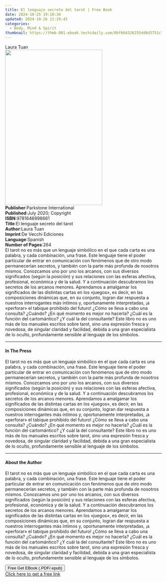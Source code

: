 ```yaml
---
title: El lenguaje secreto del tarot | Free Book
date: 2024-10-25 19:10:34
updated: 2024-10-26 11:29:43
categories:
  - Body, Mind & Spirit
thumbnail: https://thmb-001-ebook.techidaily.com/0bf664326255dd8d3751c7a77bcb51cbacc962cd8b8e8ae0d3b0a90d6f657c7a.jpg
---
```

<main id="book-container">
  <div class="flex flex-col">
    <div class="book-brief flex-1 py-6 px-4 sm:p-6 md:py-10 md:px-8">
      <!-- brief-->
      <div class="book-brief-main">Laura Tuan</div>
    </div>
    <div
      class="book-meta-info flex-1 grid gap-4 col-start-1 col-end-3 row-start-1 sm:mb-6 sm:grid-cols-4 lg:gap-6 lg:col-start-2 lg:row-end-6 lg:row-span-6 lg:mb-0"
    >
      <div
        class="book-meta-info-left place-content-center mt-4 p-4 text-sm leading-6 col-start-2 col-span-2 dark:text-slate-400"
      >
        <img
          class="w-full h-500 object-cover rounded-lg sm:h-255 sm:col-span-2 lg:col-span-full"
          src="https://img-001-ebook.techidaily.com/d20d09ce60689815e316ccd70f6fafa6e03c0ddc88f365fe4dbb9ce2418b31fb.jpg"
          alt=""
          width="312"
          height="500"
        />
      </div>
      <div
        class="book-meta-info-right mt-2 col-start-1 row-start-2 col-span-3 self-center"
      >
        <!-- meta data  -->
        <div class="flex flex-col px-4 md:px-8">
          <div class="flex-1">
            <strong>Publisher</strong>:<span class="px-2"
              >Parkstone International</span
            >
          </div>
          <div class="flex-1">
            <strong>Published</strong>:<span class="px-2"
              >July 2020; Copyright</span
            >
          </div>
          <div class="flex-1">
            <strong>ISBN</strong>:<span class="px-2">9781646998661</span>
          </div>
          <div class="flex-1">
            <strong>Title</strong>:<span class="px-2"
              >El lenguaje secreto del tarot</span
            >
          </div>
          <div class="flex-1">
            <strong>Author</strong>:<span class="px-2">Laura Tuan</span>
          </div>
          <div class="flex-1">
            <strong>Imprint</strong>:<span class="px-2"
              >De Vecchi Ediciones</span
            >
          </div>
          <div class="flex-1">
            <strong>Language</strong>:<span class="px-2">Spanish</span>
          </div>
          <div class="flex-1">
            <strong>Number of Pages</strong>:<span class="px-2">264</span>
          </div>
        </div>
      </div>
    </div>
    <div class="book-description flex-1 py-6 px-4 sm:p-6 md:py-10 md:px-8">
      <div class="book-description-main">
        <div accordion-content="" id="description">
          El tarot no es más que un lenguaje simbólico en el que cada carta es
          una palabra, y cada combinación, una frase. Este lenguaje tiene el
          poder particular de entrar en comunicación con fenómenos que de otro
          modo permanecerían secretos, y también con la parte más profunda de
          nosotros mismos. Conozcamos uno por uno los arcanos, con sus diversos
          significados (según la posición) y sus relaciones con las esferas
          afectiva, profesional, económica y de la salud. Y a continuación
          descubramos los secretos de los arcanos menores. Aprendamos a
          amalgamar los significados de las distintas cartas en los «juegos», es
          decir, en las composiciones dinámicas que, en su conjunto, logran dar
          respuesta a nuestros interrogantes más íntimos y, oportunamente
          interpretadas, ¡a «perforar» el tabique prohibido del futuro! ¿Cómo se
          lleva a cabo una consulta? ¿Cuándo? ¿En qué momento es mejor no
          hacerla? ¿Cuál es la función del cartomántico? ¿Y cuál la del
          consultante? Este libro no es uno más de los manuales escritos sobre
          tarot, sino una expresión fresca y novedosa, de singular claridad y
          facilidad, debida a una gran especialista de lo oculto, profundamente
          sensible al lenguaje de los símbolos.
        </div>
        <div class="accordion-fader"></div>
      </div>
    </div>
    <div class="book-excerpts flex-1 py-6 px-4 sm:p-6 md:py-10 md:px-8">
      <!-- excerpts-->
      <div class="book-excerpts-main">
        <hr />
        <h4 class="placeholder placeholder-heading">
          <span>In The Press</span>
        </h4>
        <p>
          El tarot no es más que un lenguaje simbólico en el que cada carta es
          una palabra, y cada combinación, una frase. Este lenguaje tiene el
          poder particular de entrar en comunicación con fenómenos que de otro
          modo permanecerían secretos, y también con la parte más profunda de
          nosotros mismos. Conozcamos uno por uno los arcanos, con sus diversos
          significados (según la posición) y sus relaciones con las esferas
          afectiva, profesional, económica y de la salud. Y a continuación
          descubramos los secretos de los arcanos menores. Aprendamos a
          amalgamar los significados de las distintas cartas en los «juegos», es
          decir, en las composiciones dinámicas que, en su conjunto, logran dar
          respuesta a nuestros interrogantes más íntimos y, oportunamente
          interpretadas, ¡a «perforar» el tabique prohibido del futuro! ¿Cómo se
          lleva a cabo una consulta? ¿Cuándo? ¿En qué momento es mejor no
          hacerla? ¿Cuál es la función del cartomántico? ¿Y cuál la del
          consultante? Este libro no es uno más de los manuales escritos sobre
          tarot, sino una expresión fresca y novedosa, de singular claridad y
          facilidad, debida a una gran especialista de lo oculto, profundamente
          sensible al lenguaje de los símbolos.
        </p>
      </div>
    </div>
    <div class="book-about-author flex-1 py-6 px-4 sm:p-6 md:py-10 md:px-8">
      <!-- about author-->
      <div class="book-main-author-main">
        <hr />
        <h4 class="placeholder placeholder-heading">
          <span>About the Author</span>
        </h4>
        <p>
          El tarot no es más que un lenguaje simbólico en el que cada carta es
          una palabra, y cada combinación, una frase. Este lenguaje tiene el
          poder particular de entrar en comunicación con fenómenos que de otro
          modo permanecerían secretos, y también con la parte más profunda de
          nosotros mismos. Conozcamos uno por uno los arcanos, con sus diversos
          significados (según la posición) y sus relaciones con las esferas
          afectiva, profesional, económica y de la salud. Y a continuación
          descubramos los secretos de los arcanos menores. Aprendamos a
          amalgamar los significados de las distintas cartas en los «juegos», es
          decir, en las composiciones dinámicas que, en su conjunto, logran dar
          respuesta a nuestros interrogantes más íntimos y, oportunamente
          interpretadas, ¡a «perforar» el tabique prohibido del futuro! ¿Cómo se
          lleva a cabo una consulta? ¿Cuándo? ¿En qué momento es mejor no
          hacerla? ¿Cuál es la función del cartomántico? ¿Y cuál la del
          consultante? Este libro no es uno más de los manuales escritos sobre
          tarot, sino una expresión fresca y novedosa, de singular claridad y
          facilidad, debida a una gran especialista de lo oculto, profundamente
          sensible al lenguaje de los símbolos.
        </p>
      </div>
    </div>
    <div class="book-free-get flex-1 py-6 px-4 sm:p-6 md:py-10 md:px-8">
      <button
        id="btn-free-get"
        class="bg-blue-500 hover:bg-blue-700 text-white font-bold py-2 px-4 rounded"
      >
        Free Get EBook (.PDF/.epub)
      </button>
      <div id="countdown-display" class="px-2 text-lg mt-2"></div>
      <a
        id="free-link"
        class="hidden bg-blue-500 hover:bg-blue-700 text-white font-bold py-2 px-4 rounded"
        href="https://www.ebooks.com/en-us/book/210768054/el-lenguaje-secreto-del-tarot/laura-tuan/"
        target="_blank"
        >Click here to get a free link</a
      >
    </div>
    <script>
      let countdownTime = 0;
      let countdownInterval = null;
      document
        .getElementById('btn-free-get')
        .addEventListener('click', startCountdown);
      function startCountdown() {
        countdownTime = new Date().getTime() + 60000 * 3;
        countdownInterval = setInterval(updateCountdown, 1000);
        document.getElementById('btn-free-get').disabled = true;
        document
          .getElementById('btn-free-get')
          .classList.add('bg-gray-500', 'cursor-not-allowed');
      }
      function updateCountdown() {
        let currentTime = new Date().getTime();
        let timeLeft = countdownTime - currentTime;
        let secondsLeft = Math.floor(timeLeft / 1000);
        document.getElementById('countdown-display').innerHTML =
          `Remaining time: ${secondsLeft} seconds.`;
        if (secondsLeft <= 0) {
          clearInterval(countdownInterval);
          document.getElementById('btn-free-get').classList.add('hidden');
          document.getElementById('free-link').classList.remove('hidden');
          document.getElementById('countdown-display').innerHTML = '';
        }
      }
    </script>
  </div>
</main>
